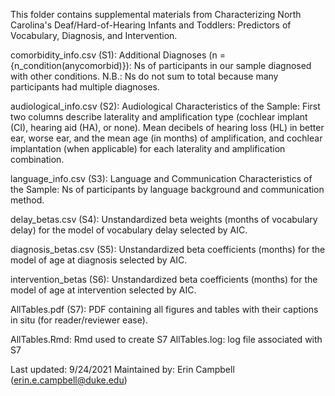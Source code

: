This folder contains supplemental materials from Characterizing North Carolina's Deaf/Hard-of-Hearing Infants and Toddlers: Predictors of Vocabulary, Diagnosis, and Intervention.

comorbidity_info.csv (S1): Additional Diagnoses (n = {n_condition(anycomorbid)}): Ns of participants in our sample diagnosed with other conditions. N.B.: Ns do not sum to total because many participants had multiple diagnoses.

audiological_info.csv (S2): Audiological Characteristics of the Sample: First two columns describe laterality and amplification type (cochlear implant (CI), hearing aid (HA), or none). Mean decibels of hearing loss (HL) in better ear, worse ear, and the mean age (in months) of amplification, and cochlear implantation (when applicable) for each laterality and amplification combination.

language_info.csv (S3): Language and Communication Characteristics of the Sample: Ns of participants by language background and communication method.

delay_betas.csv (S4): Unstandardized beta weights (months of vocabulary delay) for the model of vocabulary delay selected by AIC.

diagnosis_betas.csv (S5): Unstandardized beta coefficients (months) for the model of age at diagnosis selected by AIC.

intervention_betas (S6): Unstandardized beta coefficients (months) for the model of age at intervention selected by AIC.

AllTables.pdf (S7): PDF containing all figures and tables with their captions in situ (for reader/reviewer ease).

AllTables.Rmd: Rmd used to create S7
AllTables.log: log file associated with S7

Last updated: 9/24/2021
Maintained by: Erin Campbell (erin.e.campbell@duke.edu)
